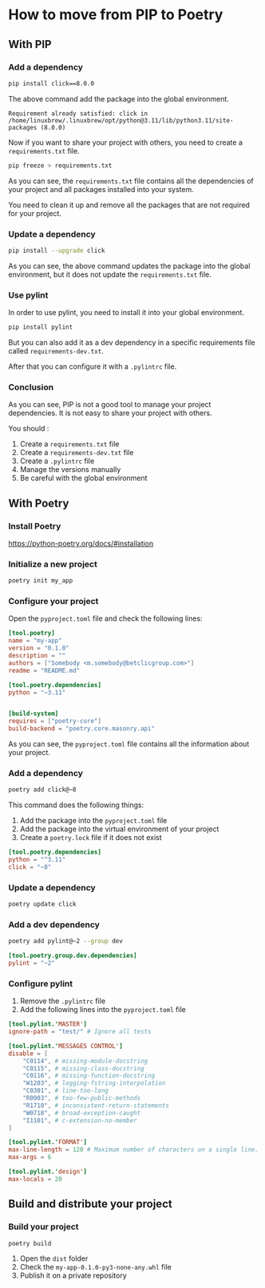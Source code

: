 # How to move from PIP to Poetry

## With PIP

### Add a dependency

```bash
pip install click==8.0.0
```

The above command add the package into the global environment. 

```shell
Requirement already satisfied: click in /home/linuxbrew/.linuxbrew/opt/python@3.11/lib/python3.11/site-packages (8.0.0)
```

Now if you want to share your project with others, you need to create a `requirements.txt` file.

```bash
pip freeze > requirements.txt
```

As you can see, the `requirements.txt` file contains all the dependencies of your project and all packages installed into your system.

You need to clean it up and remove all the packages that are not required for your project.

### Update a dependency

```bash
pip install --upgrade click
```

As you can see, the above command updates the package into the global environment, but it does not update the `requirements.txt` file.


### Use pylint

In order to use pylint, you need to install it into your global environment.

```bash
pip install pylint
```

But you can also add it as a dev dependency in a specific requirements file called `requirements-dev.txt`.

After that you can configure it with a `.pylintrc` file.

### Conclusion

As you can see, PIP is not a good tool to manage your project dependencies. It is not easy to share your project with others.

You should :

1) Create a `requirements.txt` file
2) Create a `requirements-dev.txt` file
3) Create a `.pylintrc` file
4) Manage the versions manually
5) Be careful with the global environment

## With Poetry

### Install Poetry

https://python-poetry.org/docs/#installation

### Initialize a new project

```bash
poetry init my_app
```

### Configure your project

Open the `pyproject.toml` file and check the following lines:

```toml
[tool.poetry]
name = "my-app"
version = "0.1.0"
description = ""
authors = ["Somebody <m.somebody@betclicgroup.com>"]
readme = "README.md"

[tool.poetry.dependencies]
python = "~3.11"


[build-system]
requires = ["poetry-core"]
build-backend = "poetry.core.masonry.api"
```

As you can see, the `pyproject.toml` file contains all the information about your project.

### Add a dependency

```bash
poetry add click@~8
```

This command does the following things:

1) Add the package into the `pyproject.toml` file
2) Add the package into the virtual environment of your project
3) Create a `poetry.lock` file if it does not exist


```toml
[tool.poetry.dependencies]
python = "^3.11"
click = "~8"
```

### Update a dependency

```bash
poetry update click
```

### Add a dev dependency

```bash
poetry add pylint@~2 --group dev
```

```toml
[tool.poetry.group.dev.dependencies]
pylint = "~2"
```

### Configure pylint

1) Remove the `.pylintrc` file
2) Add the following lines into the `pyproject.toml` file

```toml
[tool.pylint.'MASTER']
ignore-path = "test/" # Ignore all tests

[tool.pylint.'MESSAGES CONTROL']
disable = [
    "C0114", # missing-module-docstring
    "C0115", # missing-class-docstring
    "C0116", # missing-function-docstring
    "W1203", # logging-fstring-interpolation
    "C0301", # line-too-long
    "R0903", # too-few-public-methods
    "R1710", # inconsistent-return-statements
    "W0718", # broad-exception-caught
    "I1101", # c-extension-no-member
]

[tool.pylint.'FORMAT']
max-line-length = 120 # Maximum number of characters on a single line.
max-args = 6

[tool.pylint.'design']
max-locals = 20
```

## Build and distribute your project

### Build your project

```bash
poetry build
```

1) Open the `dist` folder
2) Check the `my-app-0.1.0-py3-none-any.whl` file
3) Publish it on a private repository